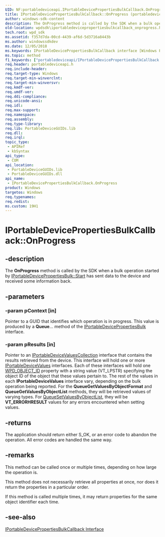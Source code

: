 ```yaml
---
UID: NF:portabledeviceapi.IPortableDevicePropertiesBulkCallback.OnProgress
title: IPortableDevicePropertiesBulkCallback::OnProgress (portabledeviceapi.h)
author: windows-sdk-content
description: The OnProgress method is called by the SDK when a bulk operation started by IPortableDevicePropertiesBulk::Start has sent data to the device and received some information back.
old-location: wpdsdk\iportabledevicepropertiesbulkcallback_onprogress.htm
tech.root: wpd_sdk
ms.assetid: f357d7da-00cd-4439-af6d-5d3716a8443b
ms.author: windowssdkdev
ms.date: 12/05/2018
ms.keywords: IPortableDevicePropertiesBulkCallback interface [Windows Portable Devices SDK],OnProgress method, IPortableDevicePropertiesBulkCallback.OnProgress, IPortableDevicePropertiesBulkCallback::OnProgress, IPortableDevicePropertiesBulkCallbackOnProgress, OnProgress, OnProgress method [Windows Portable Devices SDK], OnProgress method [Windows Portable Devices SDK],IPortableDevicePropertiesBulkCallback interface, portabledeviceapi/IPortableDevicePropertiesBulkCallback::OnProgress, wpdsdk.iportabledevicepropertiesbulkcallback_onprogress
ms.topic: method
f1_keywords: ["portabledeviceapi/IPortableDevicePropertiesBulkCallback.OnProgress"]
req.header: portabledeviceapi.h
req.include-header: 
req.target-type: Windows
req.target-min-winverclnt: 
req.target-min-winversvr: 
req.kmdf-ver: 
req.umdf-ver: 
req.ddi-compliance: 
req.unicode-ansi: 
req.idl: 
req.max-support: 
req.namespace: 
req.assembly: 
req.type-library: 
req.lib: PortableDeviceGUIDs.lib
req.dll: 
req.irql: 
topic_type:
 - APIRef
 - kbSyntax
api_type:
 - COM
api_location:
 - PortableDeviceGUIDs.lib
 - PortableDeviceGUIDs.dll
api_name:
 - IPortableDevicePropertiesBulkCallback.OnProgress
product: Windows
targetos: Windows
req.typenames: 
req.redist: 
ms.custom: 19H1
---
```


# IPortableDevicePropertiesBulkCallback::OnProgress


## -description



The <b>OnProgress</b> method is called by the SDK when a bulk operation started by <a href="https://docs.microsoft.com/windows/desktop/api/portabledeviceapi/nf-portabledeviceapi-iportabledevicepropertiesbulk-start">IPortableDevicePropertiesBulk::Start</a> has sent data to the device and received some information back.




## -parameters




### -param pContext [in]

Pointer to a GUID that identifies which operation is in progress. This value is produced by a <b>Queue</b>... method of the <a href="https://docs.microsoft.com/windows/desktop/api/portabledeviceapi/nn-portabledeviceapi-iportabledevicepropertiesbulk">IPortableDevicePropertiesBulk</a> interface.


### -param pResults [in]

Pointer to an <a href="https://docs.microsoft.com/windows/desktop/wpd_sdk/iportabledevicevaluescollection">IPortableDeviceValuesCollection</a> interface that contains the results retrieved from the device. This interface will hold one or more <a href="https://docs.microsoft.com/windows/desktop/wpd_sdk/iportabledevicevalues">IPortableDeviceValues</a> interfaces. Each of these interfaces will hold one <a href="https://docs.microsoft.com/windows/desktop/wpd_sdk/object-properties">WPD_OBJECT_ID</a> property with a string value (VT_LPSTR) specifying the object ID of the object that these values pertain to. The rest of the values in each <b>IPortableDeviceValues</b> interface vary, depending on the bulk operation being reported. For the <b>QueueGetValuesByObjectFormat</b> and <b>QueueGetValuesByObjectList</b> methods, they will be retrieved values of varying types. For <a href="https://docs.microsoft.com/windows/desktop/api/portabledeviceapi/nf-portabledeviceapi-iportabledevicepropertiesbulk-queuesetvaluesbyobjectlist">QueueSetValuesByObjectList</a>, they will be <b>VT_ERROR</b><b>HRESULT</b> values for any errors encountered when setting values.


## -returns



The application should return either S_OK, or an error code to abandon the operation. All error codes are handled the same way.




## -remarks



This method can be called once or multiple times, depending on how large the operation is.

This method does not necessarily retrieve all properties at once, nor does it return the properties in a particular order.

If this method is called multiple times, it may return properties for the same object identifier each time.




## -see-also




<a href="https://docs.microsoft.com/windows/desktop/api/portabledeviceapi/nn-portabledeviceapi-iportabledevicepropertiesbulkcallback">IPortableDevicePropertiesBulkCallback Interface</a>
 

 


